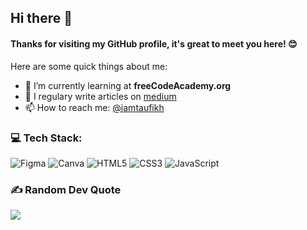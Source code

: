 <h2> Hi there 👋 </h2>
<h4> Thanks for visiting my GitHub profile, it's great to meet you here! 😊 </h4>

Here are some quick things about me:
- 🔭 I’m currently learning at <b>freeCodeAcademy.org</b>
- 📝 I regulary write articles on [medium](https://medium.com/@iamtaufikh)
- 📫 How to reach me: [@iamtaufikh](https://twitter.com/iamtaufikh)

### 💻 Tech Stack:
![Figma](https://img.shields.io/badge/figma-%23F24E1E.svg?style=for-the-badge&logo=figma&logoColor=white) ![Canva](https://img.shields.io/badge/Canva-%2300C4CC.svg?style=for-the-badge&logo=Canva&logoColor=white) ![HTML5](https://img.shields.io/badge/html5-%23E34F26.svg?style=for-the-badge&logo=html5&logoColor=white) ![CSS3](https://img.shields.io/badge/css3-%231572B6.svg?style=for-the-badge&logo=css3&logoColor=white) ![JavaScript](https://img.shields.io/badge/javascript-%23323330.svg?style=for-the-badge&logo=javascript&logoColor=%23F7DF1E)

### ✍️ Random Dev Quote
![](https://quotes-github-readme.vercel.app/api?type=horizontal&theme=radical)
